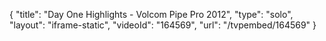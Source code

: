 {
    "title": "Day One Highlights - Volcom Pipe Pro 2012",
    "type": "solo",
    "layout": "iframe-static",
    "videoId": "164569",
    "url": "\/tvpembed\/164569"
}